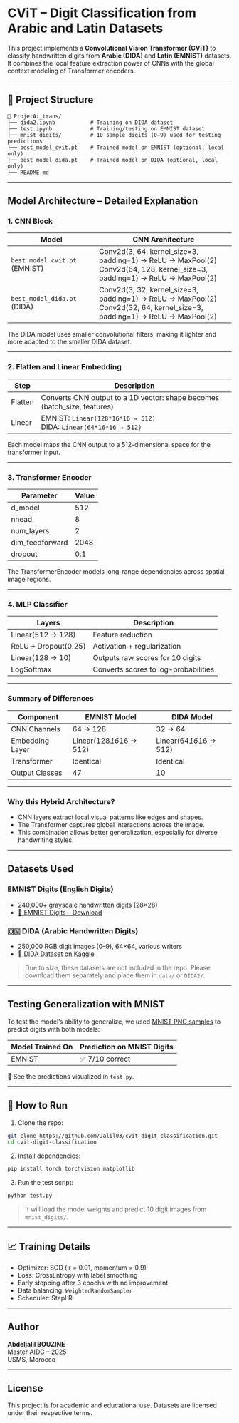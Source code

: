 
# CViT – Digit Classification from Arabic and Latin Datasets

This project implements a **Convolutional Vision Transformer (CViT)** to classify handwritten digits from **Arabic (DIDA)** and **Latin (EMNIST)** datasets.  
It combines the local feature extraction power of CNNs with the global context modeling of Transformer encoders.

---

## 📁 Project Structure

```
📂 ProjetAi_trans/
├── dida2.ipynb           # Training on DIDA dataset
├── test.ipynb            # Training/testing on EMNIST dataset
├── mnist_digits/         # 10 sample digits (0–9) used for testing predictions
├── best_model_cvit.pt    # Trained model on EMNIST (optional, local only)
├── best_model_dida.pt    # Trained model on DIDA (optional, local only)
└── README.md
```

---

## Model Architecture – Detailed Explanation

### 1. CNN Block

| Model | CNN Architecture |
|-------|------------------|
| `best_model_cvit.pt` (EMNIST) | Conv2d(3, 64, kernel_size=3, padding=1) → ReLU → MaxPool(2) <br> Conv2d(64, 128, kernel_size=3, padding=1) → ReLU → MaxPool(2) |
| `best_model_dida.pt` (DIDA)   | Conv2d(3, 32, kernel_size=3, padding=1) → ReLU → MaxPool(2) <br> Conv2d(32, 64, kernel_size=3, padding=1) → ReLU → MaxPool(2) |

The DIDA model uses smaller convolutional filters, making it lighter and more adapted to the smaller DIDA dataset.

---

### 2. Flatten and Linear Embedding

| Step | Description |
|------|-------------|
| Flatten | Converts CNN output to a 1D vector: shape becomes (batch_size, features) |
| Linear  | EMNIST: `Linear(128*16*16 → 512)` <br> DIDA: `Linear(64*16*16 → 512)` |

Each model maps the CNN output to a 512-dimensional space for the transformer input.

---

### 3. Transformer Encoder

| Parameter | Value |
|-----------|-------|
| d_model | 512 |
| nhead | 8 |
| num_layers | 2 |
| dim_feedforward | 2048 |
| dropout | 0.1 |

The TransformerEncoder models long-range dependencies across spatial image regions.

---

### 4. MLP Classifier

| Layers | Description |
|--------|-------------|
| Linear(512 → 128) | Feature reduction |
| ReLU + Dropout(0.25) | Activation + regularization |
| Linear(128 → 10) | Outputs raw scores for 10 digits |
| LogSoftmax | Converts scores to log-probabilities |

---

### Summary of Differences

| Component | EMNIST Model | DIDA Model |
|-----------|--------------|------------|
| CNN Channels | 64 → 128 | 32 → 64 |
| Embedding Layer | Linear(128*16*16 → 512) | Linear(64*16*16 → 512) |
| Transformer | Identical | Identical |
| Output Classes | 47 | 10 |

---

### Why this Hybrid Architecture?

- CNN layers extract local visual patterns like edges and shapes.
- The Transformer captures global interactions across the image.
- This combination allows better generalization, especially for diverse handwriting styles.


---

## Datasets Used

### EMNIST Digits (English Digits)
- 240,000+ grayscale handwritten digits (28×28)
- [📎 EMNIST Digits – Download](https://www.nist.gov/itl/products-and-services/emnist-dataset)

### 🇴🇲 DIDA (Arabic Handwritten Digits)
- 250,000 RGB digit images (0–9), 64×64, various writers
- [📎 DIDA Dataset on Kaggle](https://www.kaggle.com/datasets/mloey1/ahdd1)

> Due to size, these datasets are not included in the repo. Please download them separately and place them in `data/` or `DIDA2/`.

---

##  Testing Generalization with MNIST

To test the model’s ability to generalize, we used [MNIST PNG samples](https://github.com/myleott/mnist_png) to predict digits with both models:

| Model Trained On | Prediction on MNIST Digits |
|------------------|----------------------------|
| EMNIST           | ✅ 7/10 correct            |

📸 See the predictions visualized in `test.py`.

---

## 🚀 How to Run

1. Clone the repo:

```bash
git clone https://github.com/Jalil03/cvit-digit-classification.git
cd cvit-digit-classification
```

2. Install dependencies:

```bash
pip install torch torchvision matplotlib
```

3. Run the test script:

```bash
python test.py
```

> It will load the model weights and predict 10 digit images from `mnist_digits/`.

---

## 📈 Training Details

- Optimizer: SGD (lr = 0.01, momentum = 0.9)
- Loss: CrossEntropy with label smoothing
- Early stopping after 3 epochs with no improvement
- Data balancing: `WeightedRandomSampler`
- Scheduler: StepLR

---

##  Author

**Abdeljalil BOUZINE**  
 Master AIDC – 2025  
 USMS, Morocco

---

##  License

This project is for academic and educational use. Datasets are licensed under their respective terms.

